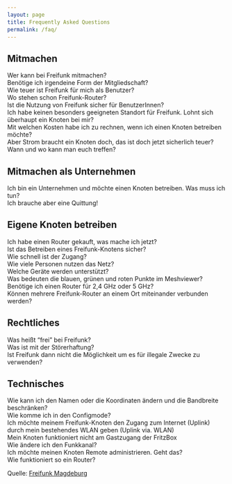 ```yaml
---
layout: page
title: Frequently Asked Questions
permalink: /faq/
---
```


<script language="javascript" type="text/javascript">
function toggleNode(node)
      {
        var nodeArray = node.childNodes;
        for(i=0; i < nodeArray.length; i++)
       {
         node = nodeArray[i];
         if (node.tagName && node.tagName.toLowerCase() == 'div')
           node.style.display = (node.style.display == 'block') ? 'none' : 'block';
       }
     }
</script>

## Mitmachen

<div><span onclick="toggleNode(this.parentNode); return  false;"><a>
        Wer kann bei Freifunk mitmachen?
    </a></span>
    <div style="display: none;">
        Alle :)
    </div>
</div>

<div><span onclick="toggleNode(this.parentNode); return  false;"><a>
        Benötige ich irgendeine Form der Mitgliedschaft?
    </a></span>
    <div style="display: none;">
        Nein, es ist keine Form der Mitgliedschaft nötig.
    </div>
</div>

<div><span onclick="toggleNode(this.parentNode); return  false;"><a>
        Wie teuer ist Freifunk für mich als Benutzer?
    </a></span>
    <div style="display: none;">
        Die Nutzung von Freifunk ist völlig kostenlos und unkompliziert. Siehst Du ein WLAN-Netz mit dem Namen “muenchen.freifunk.net” kannst Du es ohne Angst vor versteckten Kosten nutzen und musst dich nicht vorher kompliziert mit Deinen persönlichen Daten anmelden.
    </div>
</div>

<div><span onclick="toggleNode(this.parentNode); return  false;"><a>
        Wo stehen schon Freifunk-Router?
    </a></span>
    <div style="display: none;">
<div markdown="1">
Schau mal auf der [Knotenkarte][knotenkarte] nach. Wenn es bei dir noch keinen Freifunk-Router in der Nachbarschaft gibt, dann sei die oder der Erste!
</div>
    </div>
</div>

<div><span onclick="toggleNode(this.parentNode); return  false;"><a>
        Ist die Nutzung von Freifunk sicher für BenutzerInnen?
    </a></span>
    <div style="display: none;">
        Wenn Du Freifunk nutzt, dann benutzt Du ein unverschlüsseltes und offenes WLAN-Netz. Dies bringt Gefahren mit sich, denen Du dir bewusst sein solltest. Du solltest daher nur sichere Verbindungen nutzen (z.B. https im Browser verwenden). Allerdings hast Du diese Gefahr bei jedem offenen WLAN. Wenn Du genau wissen möchtest wie Du Dich und Deine Daten schützen kannst, dann schau doch bei einer Cryptoparty vorbei. Hier werden Dir die Gefahren im Netz gezeigt und Maßnahmen, wie Du Dich davor schützen kannst.
    </div>
</div>

<div><span onclick="toggleNode(this.parentNode); return  false;"><a>
        Ich habe keinen besonders geeigneten Standort für Freifunk. Lohnt sich überhaupt ein Knoten bei mir?
    </a></span>
    <div style="display: none;">
        Natürlich, so etwas lohnt sicher immer! Und schließlich muss immer jemand den ersten Knoten aufstellen. Wenn Du erst einmal einen solchen Knoten hast, wird er vielleicht von anderen gefunden, benutzt und im Idealfall beschäftigen sich auch diese Personen mit Freifunk. Nur so kann die Idee wachsen! Und denke an den nächsten Besuch, der nach dem WLAN-Passwort fragt. Wäre es nicht praktisch, dann einfach auf Freifunk hinzuweisen!
    </div>
</div>

<div><span onclick="toggleNode(this.parentNode); return  false;"><a>
        Mit welchen Kosten habe ich zu rechnen, wenn ich einen Knoten betreiben möchte?
    </a></span>
    <div style="display: none;">
        Zunächst brauchst Du einen Router. Diesen bekommst Du für ab 16€ fix und fertig konfiguriert bei einem unserer Treffen. Falls Du eine Rechnung brauchst, einfach beim Händler Deines Vertrauens bestellen. Wir helfen dir bei unserem Treffen dann mit der Einrichtung. Das war es eigentlich schon.
    </div>
</div>

<div><span onclick="toggleNode(this.parentNode); return  false;"><a>
        Aber Strom braucht ein Knoten doch, das ist doch jetzt sicherlich teuer?
    </a></span>
    <div style="display: none;">
        Auch hier können wir Dich beruhigen. Das Freifunk-Einstiegsmodell braucht nicht mehr als 6€ Strom pro Jahr. Das sind gerade einmal 50 Cent im Monat.
    </div>
</div>

<div><span onclick="toggleNode(this.parentNode); return  false;"><a>
        Wann und wo kann man euch treffen?
    </a></span>
    <div style="display: none;">

<div markdown="1">
Wir treffen uns am letzten Mittwoch des Monats im [Chaos Computer Club München][ccc]. Die Termine werden jeweils vorher auf unserer Startseite bekannt gegeben.
</div>

    </div>
</div>

## Mitmachen als Unternehmen

<div><span onclick="toggleNode(this.parentNode); return  false;"><a>
        Ich bin ein Unternehmen und möchte einen Knoten betreiben. Was muss ich tun?
    </a></span>
    <div style="display: none;">

<div markdown="1">
Die einfachste Möglichkeit ist einen Koten bei uns abzuholen. Wir helfen dann auch bei der Konfiguration und geben Tipps bei der Aufstellung. Alternativ kannst Du uns über unsere [Kontakt E-Mail Adresse][kontakt] erreichen.
</div>

    </div>
</div>

<div><span onclick="toggleNode(this.parentNode); return  false;"><a>
        Ich brauche aber eine Quittung!
    </a></span>
    <div style="display: none;">
        Wir können zur Zeit keine Quittungen für bei uns erworbene Hardware ausstellen. Du kannst die Hardware aber auch selber beschaffen und wir helfen anschließend bei der Einrichtung.
    </div>
</div>

## Eigene Knoten betreiben

<div><span onclick="toggleNode(this.parentNode); return  false;"><a>
        Ich habe einen Router gekauft, was mache ich jetzt?
    </a></span>
    <div style="display: none;">
        
<div markdown="1">
Du musst jetzt die [Münchner Freifunk-Firmware][firmware] auf Deinem Router [installieren][flashen] und anschließend [konfigurieren][config]. Wenn Du Hilfe benötigst kannst Du uns auch gerne persönlich treffen und wir helfen Dir dann bei der Konfiguration. Wo und wann Du uns treffen kannst findest Du [hier][treffen].
</div>

    </div>
</div>

<div><span onclick="toggleNode(this.parentNode); return  false;"><a>
        Ist das Betreiben eines Freifunk-Knotens sicher?
    </a></span>
    <div style="display: none;">
        Grundsätzlich ja. Wir benutzen eine spezielle Software, die auf dem Router installiert wird. Diese Software sorgt für Deine Sicherheit und blockiert den Zugang zu Deinem Heimnetzwerk. Jemand, der über Deinen Freifunk-Knoten das Netzwerk benutzt, kann somit keinerlei Schandtaten in Deinem Netzwerk anstellen.
    </div>
</div>

<div><span onclick="toggleNode(this.parentNode); return  false;"><a>
        Wie schnell ist der Zugang?
    </a></span>
    <div style="display: none;">
        Aktuell erreichen die kleinsten Knoten ca. 6 Mbit/s. Da zwischen einem Knoten und den zentralen Gateways eine verschlüsselte VPN-Verbindung aufgebaut wird, ist hier der Prozessor der kleinen Knoten der limitierende Faktor. Bei leistungsfähigeren (und teureren) Geräten ist die Performance besser.
    </div>
</div>

<div><span onclick="toggleNode(this.parentNode); return  false;"><a>
        Wie viele Personen nutzen das Netz?
    </a></span>
    <div style="display: none;">

<div markdown="1">
Das wissen wir nicht. Du kannst über die [Karte][knotenkarte] sehen wie viele Geräte aktuell verbunden sind. Das ist eine schöne Statistik, aber genaue Aussagen können und wollen wir nicht treffen. Schließlich ist Freifunk anonym und frei.
</div>

    </div>
</div>

<div><span onclick="toggleNode(this.parentNode); return  false;"><a>
        Welche Geräte werden unterstützt?
    </a></span>
    <div style="display: none;">
        
<div markdown="1">
Aktuell unterstützen wir viele Geräte von TP-Link und Ubiquiti. Schau am besten auf der [Firmware Seite][firmware] vorbei und überprüfe, ob Dein Modell auch dabei ist.
Prinzipiell werden (fast) alle Geräte auf denen OpenWRT als Firmware installiert werden kann unterstützt. Wenn Du Dir unsicher bist, kannst Du Dich gerne bei uns [melden][kontakt].
</div>

    </div>
</div>

<div><span onclick="toggleNode(this.parentNode); return  false;"><a>
        Was bedeuten die blauen, grünen und roten Punkte im Meshviewer?
    </a></span>
    <div style="display: none;">
        
<div markdown="1">
Grün sind neue Knoten, die in den letzten 14 tagen dazu gekommen sind. Blaue sind schon länger im Netz. Ist ein Knoten offline so wird er rot angezeigt und nach zwei Tagen aus der Datenbank gelöscht.
</div>

    </div>
</div>

<div><span onclick="toggleNode(this.parentNode); return  false;"><a>
        Benötige ich einen Router für 2,4 GHz oder 5 GHz?
    </a></span>
    <div style="display: none;">
        
<div markdown="1">
Damit sich ein Freifunk-Router mit einem anderen Freifunk-Router über WLAN verbinden kann, müssen beide Router im gleichen Frequenzband (2,4 GHz oder 5 GHz) arbeiten. Standardmäßig wird 2,4 GHz verwendet, dies liegt auch daran, dass die Freifunk-Firmware für 5 GHz Geräte zur Zeit nicht im Freien eingesetzt werden darf (fehlendes [DFS][dfs]).
</div>

    </div>
</div>

<div><span onclick="toggleNode(this.parentNode); return  false;"><a>
        Können mehrere Freifunk-Router an einem Ort miteinander verbunden werden?
    </a></span>
    <div style="display: none;">
        
<div markdown="1">
Mehrere Freifunk-Router können über ein Switch mit Netzwerk-Kabeln verbunden werden. Der im Starter-Kit empfohlene Router hat z.B. ein integriertes Switch.
</div>

    </div>
</div>

## Rechtliches

<div><span onclick="toggleNode(this.parentNode); return  false;"><a>
        Was heißt “frei” bei Freifunk?
    </a></span>
    <div style="display: none;">
        Frei im Sinne von freier Rede. Zensurfrei. Frei im Sinne von ‘Ohne weitere Kosten’. Frei im Sinne von “komplett ohne Einschränkungen”. Wir verstehen frei als öffentlich zugänglich, nicht kommerziell, im Besitz der Gemeinschaft und unzensiert.
    </div>
</div>

<div><span onclick="toggleNode(this.parentNode); return  false;"><a>
        Was ist mit der Störerhaftung?
    </a></span>
    <div style="display: none;">

<div markdown="1">
Wir betreiben zentrale Zugangspunkte in Deutschland, die den Internetverkehr ins Ausland umleiten. Dadurch sind die BetreiberInnen eines Knotens die ihren Internetzugang teilen nicht identifizierbar. Damit Freifunk funktionieren kann, müssen sich aber alle BenutzerInnen an die [Nutzungsbedingungen][nutzungsbedingungen] halten.
</div>

    </div>
</div>

<div><span onclick="toggleNode(this.parentNode); return  false;"><a>
        Ist Freifunk dann nicht die Möglichkeit um es für illegale Zwecke zu verwenden?
    </a></span>
    <div style="display: none;">

<div markdown="1">
Grundsätzlich haben sich erst einmal alle BenutzerInnen an gewisse Regeln zu halten, die unter dem [Pico Peering Agreement][nutzungsbedingungen] aufgeführt sind.
Natürlich sind solche Regeln keine Garantie für ein vorbildliches Verhalten aller AnwenderInnen, aber es gibt ein paar Punkte, die gegen eine illegale Nutzung sprechen:

Das Freifunknetz ermöglicht unter anderem Zugang zum Internet. Dieser Zugang ist nicht dafür gedacht, um große Datenmengen (z.B. Downloads von Filmen) zu ermöglichen, sondern dient hauptsächlich der Informationsbeschaffung. Dementsprechend ist der Anschluss nicht so schnell wie ein heimischer DSL-Anschluss.
Unser Dienstleister für die Anonymisierung kostet knapp 10 € pro Monat und ist wesentlich schneller.
Grundsätzlich sollten wir damit aufhören eine Technologie an dem größt möglichen Schaden zu messen. Freifunk bietet uns viele tolle Möglichkeiten, die wir nutzen sollten.
Durch den anonymen Zugang zum Internet wird die Verfolgung von Straftaten erschwert!

Filesharing wird klassisch nicht in offenen WLANs betrieben. An dem heimischen Internetanschluss werden sehr viel höhere Bandbreiten erzielt, wodurch ein offenes WLAN-Netz, aufgrund der Performance, uninteressant wird.
Weiterhin sind Rechtsverletzungen in offenen WLAN-Netzen bisher nicht in nennenswertem Umfang bekannt geworden. Zusätzlich gehen die Gesetzgeber auch davon aus, dass der Zugang zum Internet grundsätzlich anonym verwendet werden kann.
</div>

    </div>
</div>

## Technisches

<div><span onclick="toggleNode(this.parentNode); return  false;"><a>
        Wie kann ich den Namen oder die Koordinaten ändern und die Bandbreite beschränken?
    </a></span>
    <div style="display: none;">

<div markdown="1">
Willst Du die Konfiguration Deines Knoten ändern, musst Du in den Configmode wechseln. Im ConfigMode ist der Knoten auf allen LAN Ports (Gelbe Buchse) erreichbar. Die Weboberfläche ist über [http://192.168.1.1][configmode] erreichbar.
</div>

    </div>
</div>

<div><span onclick="toggleNode(this.parentNode); return  false;"><a>
        Wie komme ich in den Configmode?
    </a></span>
    <div style="display: none;">

<div markdown="1">
Schalte den Knoten ein und warte bis er gestartet ist, dies dauert je nach Modell bis zu 2 Minuten. Ist der Knoten komplett eingeschaltet und betriebsbereit, blinkt die Lampe bei dem WLAN-Symbol. Der Knoten kann nun in den Configmode versetzt werden, indem die QSS Taste, der kleine Taster auf der Rückseite des Gerätes, mindestens 5 Sekunden lang gedrückt wird. Im Zweifel die Taste einfach so lange halten bis die Lampen des Freifunk-Knoten einmal gemeinsam aufleuchten.
</div>

    </div>
</div>

<div><span onclick="toggleNode(this.parentNode); return  false;"><a>
        Ich möchte meinem Freifunk-Knoten den Zugang zum Internet (Uplink) durch mein bestehendes WLAN geben (Uplink via. WLAN)
    </a></span>
    <div style="display: none;">

<div markdown="1">
Wir raten generell von so einem Setup ab da es mehrere Nachteile hat:

Die Hardware muss im normalen Setup bereits zwei WLANs bereitstellen (das normale, sichtbare Netz sowie das Mesh-Adhoc-WLAN). Für das beschriebene Setup müsste der Chip nun zusätzlich noch in einem dritten WLAN als Client agieren – alleine dadurch steigt das Fehlerrisiko an und auch die mögliche Datenrate sinkt.
Zudem muss, damit das Ganze funktioniert, das “andere” WLAN auf dem gleichen Kanal arbeiten – ein WLAN-Chip kann nur auf einer Frequenz gleichzeitig arbeiten. Dadurch halbiert man die mögliche Datenrate gleich noch einmal. Sollte das andere WLAN nun nicht auf Kanal 6 liegen, müsste man den Freifunk-Router auf den passenden Kanal umziehen - was dann aber direkt die Mesh-Funktionalität kaputt macht da dieses ja nun auf einem anderen Kanal wäre.
Zuguterletzt muss man dafür selber an dem Router Hand anlegen und diese Konfig kann(!) durch das Autoupdate der Knoten kaputt gehen da wir es offiziell nicht unterstützen.
So oder so: das bringt deutlich mehr Probleme mit als es Vorteile hat.
</div>

    </div>
</div>

<div><span onclick="toggleNode(this.parentNode); return  false;"><a>
        Mein Knoten funktioniert nicht am Gastzugang der FritzBox
    </a></span>
    <div style="display: none;">

<div markdown="1">
AVM hat mit dem Update auf FritzOS 6.x einen Filter auf den Gastzugang gelegt. Dieser verursacht immer wieder Probleme. Navigiere bitte zu Internet > Filter > Zugangsprofile und bearbeite das Profil “Gast”.
Dort sollte dann unter gesperrte Netzwerkanwendungen die Option “alles außer Surfen und Mailen” existieren. Dies bitte entfernen, da die VPN-Verbindung (Ports 10000-10100) leider davon blockiert wird. Alles andere zu Testzwecken auch. Nun sollte sich der Knoten mit den Gateways wieder verbinden können und ist trotzdem zusätzlich über den Gastzugang virtuell von deinem Heimnetz getrennt.
</div>

    </div>
</div>

<div><span onclick="toggleNode(this.parentNode); return  false;"><a>
        Wie ändere ich den Funkkanal?
    </a></span>
    <div style="display: none;">

<div markdown="1">
Freifunk München nutzt den Kanal 6. Diesen Kanal kann man auch nicht ändern, da alle Freifunk-Knoten auf dem gleichen Kanal senden müssen. Ansonsten würden sich die Freifunk-Knoten nicht mehr untereinander “sehen”. In der Regel weichen normale Router in der Nachbarschaft automatisch auf einen anderen Kanal aus, falls es zu Stau auf dem aktuellen Kanal kommt. Bei manchen Geräten passiert diese Überprüfung häufig leider nur beim Neustart. Evtl. also etwas abwarten und dann freie Fahrt für Freifunk auf Kanal 6.
</div>

    </div>
</div>

<div><span onclick="toggleNode(this.parentNode); return  false;"><a>
        Ich möchte meinen Knoten Remote administrieren. Geht das?
    </a></span>
    <div style="display: none;">

<div markdown="1">
Ja. Standardmäßig ist ein Knoten so konfiguriert, dass dort niemand Zugriff hat. Aber im Expertenmodus, den man über der Configmode erreichen kann, kannst Du ein Passwort oder besser einen SSH-Schlüssel hinterlegen. Danach kommst Du per SSH als User root auf deinen Freifunk-Knoten entweder in dessen lokalen Netz über die IPv6-Adresse fdef:ffc0:4fff::1 oder über seine globale IPv6-Adresse, die Du aus der Detailansicht deines Knotens in der [Knotenkarte][knotenkarte] entnehmen kannst.
</div>

    </div>
</div>

<div><span onclick="toggleNode(this.parentNode); return  false;"><a>
        Wie funktioniert so ein Router?
    </a></span>
    <div style="display: none;">

<div markdown="1">
![Level 2](/assets/router-interfaces.png)
</div>

    </div>
</div>

Quelle: [Freifunk Magdeburg][ffmd]

[ccc]: http://muc.ccc.de
[config]: /router-konfigurieren/
[configmode]: http://192.168.1.1/
[dfs]: https://de.wikipedia.org/wiki/Dynamic_Frequency_Selection
[ffmd]: http://md.freifunk.net
[firmware]: /firmware/
[flashen]: /router-flashen/
[knotenkarte]: /map/
[kontakt]: /kontakt/
[nutzungsbedingungen]: /nutzungsbedingungen/
[treffen]: /mitmachen/
